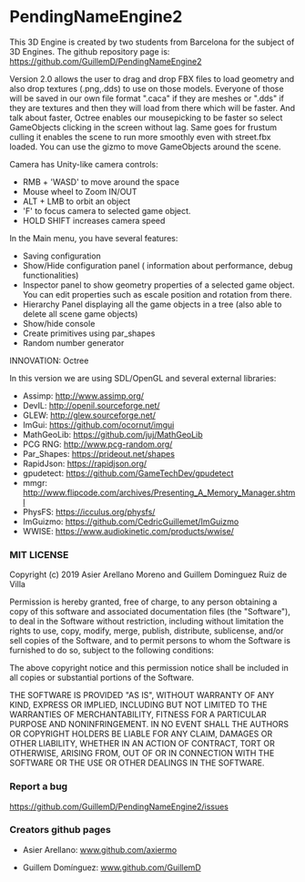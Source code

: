 ﻿# PendingNameEngine2

This 3D Engine is created by two students from Barcelona for the subject of 3D Engines. 
The github repository page is: https://github.com/GuillemD/PendingNameEngine2

Version 2.0 allows the user to drag and drop FBX files to load geometry and also drop textures (.png,.dds) to use on those models. Everyone of those 
will be saved in our own file format ".caca" if  they are meshes or ".dds" if they are textures and then they will load from there which will be faster.
And talk about faster, Octree enables our mousepicking to be faster so select GameObjects clicking in the screen without lag. Same goes for frustum culling
it enables the scene to run more smoothly even with street.fbx loaded. You can use the gizmo to move GameObjects around the scene.


Camera has Unity-like camera controls:
- RMB + 'WASD' to move around the space
- Mouse wheel to Zoom IN/OUT
- ALT + LMB to orbit an object
- 'F' to focus camera to selected game object.
- HOLD SHIFT increases camera speed

In the Main menu, you have several features:
- Saving configuration
- Show/Hide configuration panel  ( information about performance, debug functionalities)
- Inspector panel to show geometry properties of a selected game object. You can edit properties such as escale position and rotation from there.
- Hierarchy Panel displaying all the game objects in a tree (also able to delete all scene game objects)
- Show/hide console
- Create primitives using par_shapes
- Random number generator

INNOVATION: Octree


In this version we are using SDL/OpenGL and several external libraries:

- Assimp: http://www.assimp.org/
- DevIL: http://openil.sourceforge.net/
- GLEW: http://glew.sourceforge.net/
- ImGui: https://github.com/ocornut/imgui
- MathGeoLib: https://github.com/juj/MathGeoLib
- PCG RNG: http://www.pcg-random.org/
- Par_Shapes: https://prideout.net/shapes
- RapidJson: https://rapidjson.org/
- gpudetect: https://github.com/GameTechDev/gpudetect
- mmgr: http://www.flipcode.com/archives/Presenting_A_Memory_Manager.shtml
- PhysFS: https://icculus.org/physfs/
- ImGuizmo: https://github.com/CedricGuillemet/ImGuizmo
- WWISE: https://www.audiokinetic.com/products/wwise/
### MIT LICENSE

Copyright (c) 2019 Asier Arellano Moreno and Guillem Dominguez Ruiz de Villa

Permission is hereby granted, free of charge, to any person obtaining a copy
of this software and associated documentation files (the "Software"), to deal
in the Software without restriction, including without limitation the rights
to use, copy, modify, merge, publish, distribute, sublicense, and/or sell
copies of the Software, and to permit persons to whom the Software is
furnished to do so, subject to the following conditions:

The above copyright notice and this permission notice shall be included in all
copies or substantial portions of the Software.

THE SOFTWARE IS PROVIDED "AS IS", WITHOUT WARRANTY OF ANY KIND, EXPRESS OR
IMPLIED, INCLUDING BUT NOT LIMITED TO THE WARRANTIES OF MERCHANTABILITY,
FITNESS FOR A PARTICULAR PURPOSE AND NONINFRINGEMENT. IN NO EVENT SHALL THE
AUTHORS OR COPYRIGHT HOLDERS BE LIABLE FOR ANY CLAIM, DAMAGES OR OTHER
LIABILITY, WHETHER IN AN ACTION OF CONTRACT, TORT OR OTHERWISE, ARISING FROM,
OUT OF OR IN CONNECTION WITH THE SOFTWARE OR THE USE OR OTHER DEALINGS IN THE
SOFTWARE.


### Report a bug

https://github.com/GuillemD/PendingNameEngine2/issues

### Creators github pages

- Asier Arellano: www.github.com/axiermo

- Guillem Domínguez: www.github.com/GuillemD
